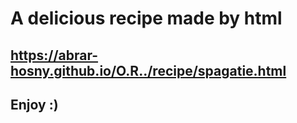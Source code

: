 # A delicious recipe made by html 
## https://abrar-hosny.github.io/O.R../recipe/spagatie.html
## Enjoy :)
